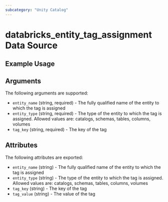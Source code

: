 ```yaml
---
subcategory: "Unity Catalog"
---
```

# databricks_entity_tag_assignment Data Source


## Example Usage


## Arguments
The following arguments are supported:
* `entity_name` (string, required) - The fully qualified name of the entity to which the tag is assigned
* `entity_type` (string, required) - The type of the entity to which the tag is assigned. Allowed values are: catalogs, schemas, tables, columns, volumes
* `tag_key` (string, required) - The key of the tag

## Attributes
The following attributes are exported:
* `entity_name` (string) - The fully qualified name of the entity to which the tag is assigned
* `entity_type` (string) - The type of the entity to which the tag is assigned. Allowed values are: catalogs, schemas, tables, columns, volumes
* `tag_key` (string) - The key of the tag
* `tag_value` (string) - The value of the tag